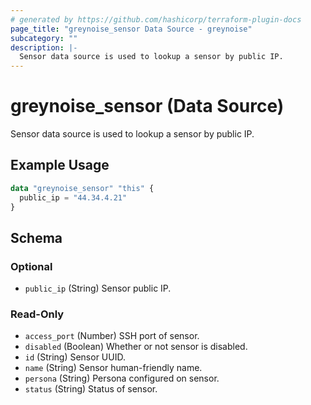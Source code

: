 ```yaml
---
# generated by https://github.com/hashicorp/terraform-plugin-docs
page_title: "greynoise_sensor Data Source - greynoise"
subcategory: ""
description: |-
  Sensor data source is used to lookup a sensor by public IP.
---
```


# greynoise_sensor (Data Source)

Sensor data source is used to lookup a sensor by public IP.

## Example Usage

```terraform
data "greynoise_sensor" "this" {
  public_ip = "44.34.4.21"
}
```

<!-- schema generated by tfplugindocs -->
## Schema

### Optional

- `public_ip` (String) Sensor public IP.

### Read-Only

- `access_port` (Number) SSH port of sensor.
- `disabled` (Boolean) Whether or not sensor is disabled.
- `id` (String) Sensor UUID.
- `name` (String) Sensor human-friendly name.
- `persona` (String) Persona configured on sensor.
- `status` (String) Status of sensor.

